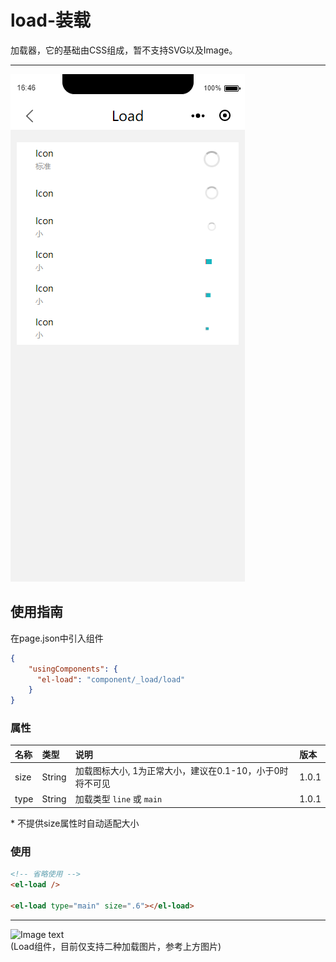 # load-装载

加载器，它的基础由CSS组成，暂不支持SVG以及Image。

---

![](/assets/load01.png)

## 使用指南

在page.json中引入组件

```json
{
    "usingComponents": {
      "el-load": "component/_load/load"
    }
}
```

### **属性**

| 名称 | 类型 | 说明 | 版本 |
| :--- | :--- | :--- | :--- |
| size | String | 加载图标大小, 1为正常大小，建议在0.1-10，小于0时将不可见 | 1.0.1 |
| type | String | 加载类型 `line` 或 `main` | 1.0.1 |

\* 不提供size属性时自动适配大小

### 使用

```html
<!-- 省略使用 -->
<el-load />

<el-load type="main" size=".6"></el-load>
```

---

![Image text](http://cdn.cabbagelol.net/wxapp-coms-load.png)  
\(Load组件，目前仅支持二种加载图片，参考上方图片\)

